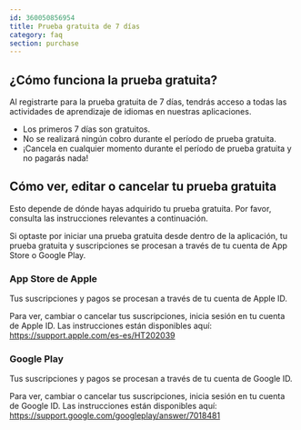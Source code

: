 ```yaml
---
id: 360050856954
title: Prueba gratuita de 7 días
category: faq
section: purchase
---
```


¿Cómo funciona la prueba gratuita?
----------------------------------

Al registrarte para la prueba gratuita de 7 días, tendrás acceso a todas las actividades de aprendizaje de idiomas en nuestras aplicaciones.

- Los primeros 7 días son gratuitos.
- No se realizará ningún cobro durante el período de prueba gratuita.
- ¡Cancela en cualquier momento durante el período de prueba gratuita y no pagarás nada!

## Cómo ver, editar o cancelar tu prueba gratuita

Esto depende de dónde hayas adquirido tu prueba gratuita. Por favor, consulta las instrucciones relevantes a continuación.

Si optaste por iniciar una prueba gratuita desde dentro de la aplicación, tu prueba gratuita y suscripciones se procesan a través de tu cuenta de App Store o Google Play.

### App Store de Apple

Tus suscripciones y pagos se procesan a través de tu cuenta de Apple ID.

Para ver, cambiar o cancelar tus suscripciones, inicia sesión en tu cuenta de Apple ID. Las instrucciones están disponibles aquí: <https://support.apple.com/es-es/HT202039>

### Google Play

Tus suscripciones y pagos se procesan a través de tu cuenta de Google ID.

Para ver, cambiar o cancelar tus suscripciones, inicia sesión en tu cuenta de Google ID. Las instrucciones están disponibles aquí: <https://support.google.com/googleplay/answer/7018481>